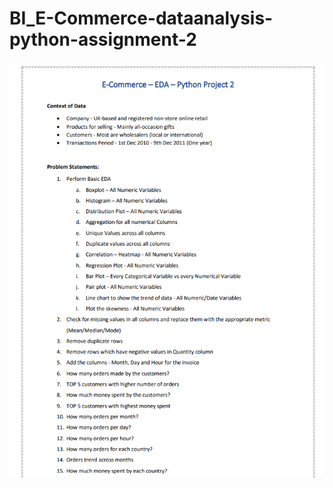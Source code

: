 # BI_E-Commerce-dataanalysis-python-assignment-2
<img src=https://github.com/Guru-2525/BI_E-commerce-dataanalysis-python-assignment-2-/blob/main/Images/Screenshot%20(102).png>
